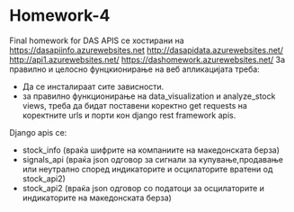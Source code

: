 # Homework-4
Final homework for DAS 
APIS се хостирани на
 https://dasapiinfo.azurewebsites.net
 http://dasapidata.azurewebsites.net/
 http://api1.azurewebsites.net/
 https://dashomework.azurewebsites.net/
За правилно и целосно фунцкионирање на веб апликацијата треба:
- Да се инсталираат сите зависности. 
- за правилно функционирање на data_visualization и analyze_stock views, треба да бидат поставени коректно get requests на коректните urls и порти кон django rest framework apis.

Django apis се:
-  stock_info (враќа шифрите на компаниите на македонската берза)
-  signals_api (враќа json одговор за сигнали за купување,продавање или неутрално според индикаторите и осцилаторите вратени од stock_api2)
-  stock_api2 (враќа json одговор со податоци за осцилаторите и индикаторите на македонската берза)
